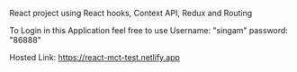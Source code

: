 React project using React hooks, Context API, Redux and Routing

To Login in this Application feel free to use Username: "singam" password: "86888"

Hosted Link: https://react-mct-test.netlify.app
